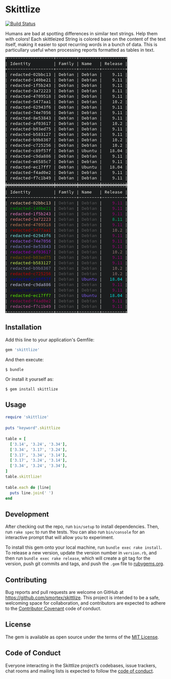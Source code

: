 # Skittlize

[![Build Status](https://travis-ci.com/smortex/skittlize.svg?branch=master)](https://travis-ci.com/smortex/skittlize)

Humans are bad at spotting differences in similar text strings.  Help them with colors!  Each skittleized String is colored base on the content of the text itself, making it easier to spot recurring words in a bunch of data.  This is particullary useful when processing reports formatted as tables in text.

![RAW data without color](raw.png) ![Skittlized data](skittlized.png)

## Installation

Add this line to your application's Gemfile:

```ruby
gem 'skittlize'
```

And then execute:

    $ bundle

Or install it yourself as:

    $ gem install skittlize

## Usage

```ruby
require 'skittlize'

puts "keyword".skittlize

table = [
  ['3.14', '3.24', '3.34'],
  ['3.34', '3.17', '3.24'],
  ['3.17', '3.34', '3.14'],
  ['3.17', '3.24', '3.14'],
  ['3.34', '3.24', '3.34'],
]
table.skittlize!

table.each do |line|
  puts line.join(' ')
end
```

## Development

After checking out the repo, run `bin/setup` to install dependencies. Then, run `rake spec` to run the tests. You can also run `bin/console` for an interactive prompt that will allow you to experiment.

To install this gem onto your local machine, run `bundle exec rake install`. To release a new version, update the version number in `version.rb`, and then run `bundle exec rake release`, which will create a git tag for the version, push git commits and tags, and push the `.gem` file to [rubygems.org](https://rubygems.org).

## Contributing

Bug reports and pull requests are welcome on GitHub at https://github.com/smortex/skittlize. This project is intended to be a safe, welcoming space for collaboration, and contributors are expected to adhere to the [Contributor Covenant](http://contributor-covenant.org) code of conduct.

## License

The gem is available as open source under the terms of the [MIT License](https://opensource.org/licenses/MIT).

## Code of Conduct

Everyone interacting in the Skittlize project’s codebases, issue trackers, chat rooms and mailing lists is expected to follow the [code of conduct](https://github.com/smortex/skittlize/blob/master/CODE_OF_CONDUCT.md).
